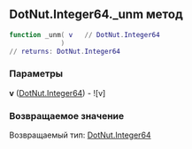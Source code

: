 ## DotNut.Integer64._unm метод


```lua
function _unm( v   // DotNut.Integer64
             )
// returns: DotNut.Integer64
```


### Параметры

**v** ([DotNut.Integer64](../../DotNut/Integer64.md)) - ![v]

### Возвращаемое значение

Возвращаемый тип: [DotNut.Integer64](../../DotNut/Integer64.md)

